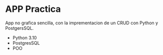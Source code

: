 # APP Practica

App no grafica sencilla, con la imprementacion de un CRUD con Python y PostgersSQL.

* Python 3.10
* PostgresSQL
* POO
